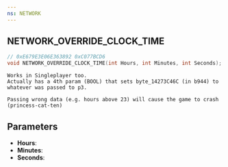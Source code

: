 ```yaml
---
ns: NETWORK
---
```

## NETWORK_OVERRIDE_CLOCK_TIME

```c
// 0xE679E3E06E363892 0xC077BCD6
void NETWORK_OVERRIDE_CLOCK_TIME(int Hours, int Minutes, int Seconds);
```

```
Works in Singleplayer too.  
Actually has a 4th param (BOOL) that sets byte_14273C46C (in b944) to whatever was passed to p3.  

Passing wrong data (e.g. hours above 23) will cause the game to crash (princess-cat-ten)
```

## Parameters
* **Hours**: 
* **Minutes**: 
* **Seconds**: 

